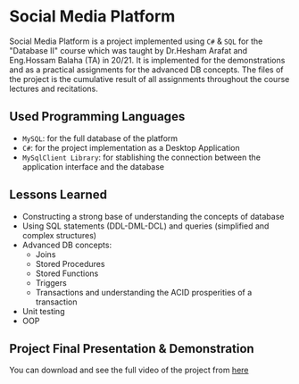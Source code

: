 # Social Media Platform
Social Media Platform is a project implemented using `C#` & `SQL` for the "Database II" course which was taught by Dr.Hesham Arafat and Eng.Hossam Balaha (TA) in 20/21. It is implemented for the demonstrations and as a practical assignments for the advanced DB concepts.
The files of the project is the cumulative result of all assignments throughout the course lectures and recitations.


## Used Programming Languages  
- `MySQL`: for the full database of the platform
- `C#`: for the project implementation as a Desktop Application
- `MySqlClient Library`: for stablishing the connection between the application interface and the database

## Lessons Learned  
- Constructing a strong base of understanding the concepts of database
- Using SQL statements (DDL-DML-DCL) and queries (simplified and complex structures)
- Advanced DB concepts:
  - Joins
  - Stored Procedures
  - Stored Functions
  - Triggers
  - Transactions and understanding the ACID prosperities of a transaction
- Unit testing
- OOP

## Project Final Presentation & Demonstration    
You can download and see the full video of the project from [here](https://github.com/yossef-elmahdy/Social-Media-Platform/blob/master/Project%20Presentation%20and%20Videos/Project_Final_Presentation.mp4)
